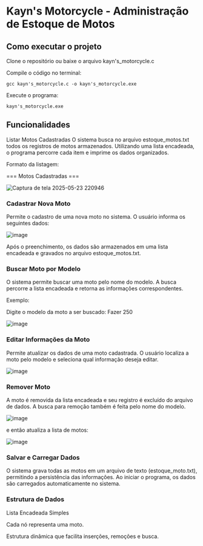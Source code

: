 # Kayn's Motorcycle - Administração de Estoque de Motos

## Como executar o projeto
Clone o repositório ou baixe o arquivo kayn's_motorcycle.c

Compile o código no terminal:

```terminal
gcc kayn's_motorcycle.c -o kayn's_motorcycle.exe
```

Execute o programa:
```terminal
kayn's_motorcycle.exe
```
## Funcionalidades

Listar Motos Cadastradas
O sistema busca no arquivo estoque_motos.txt todos os registros de motos armazenados. Utilizando uma lista encadeada, o programa percorre cada item e imprime os dados organizados.

Formato da listagem:

=== Motos Cadastradas ===

![Captura de tela 2025-05-23 220946](https://github.com/user-attachments/assets/c1ee4a1c-d996-4752-826f-3f561bf63a01)

### Cadastrar Nova Moto
Permite o cadastro de uma nova moto no sistema. O usuário informa os seguintes dados:

![image](https://github.com/user-attachments/assets/bf22c0d8-890a-4ca1-b425-254d60fbb1bf)

Após o preenchimento, os dados são armazenados em uma lista encadeada e gravados no arquivo estoque_motos.txt.

### Buscar Moto por Modelo

O sistema permite buscar uma moto pelo nome do modelo. A busca percorre a lista encadeada e retorna as informações correspondentes.

Exemplo:

Digite o modelo da moto a ser buscado: Fazer 250

![image](https://github.com/user-attachments/assets/eda55822-bc85-4856-ba9a-7eec1dd2ad30)


### Editar Informações da Moto
Permite atualizar os dados de uma moto cadastrada. O usuário localiza a moto pelo modelo e seleciona qual informação deseja editar.

![image](https://github.com/user-attachments/assets/32c2a588-e32f-4462-b77e-cf608d22e2c8)


### Remover Moto
A moto é removida da lista encadeada e seu registro é excluído do arquivo de dados. A busca para remoção também é feita pelo nome do modelo.

![image](https://github.com/user-attachments/assets/c396be3d-c61e-43a9-8a1e-55418743dd00)

e então atualiza a lista de motos:

![image](https://github.com/user-attachments/assets/2da49c1c-1a47-4dce-8278-4971b10a3390)

### Salvar e Carregar Dados
O sistema grava todas as motos em um arquivo de texto (estoque_moto.txt), permitindo a persistência das informações. Ao iniciar o programa, os dados são carregados automaticamente no sistema.

### Estrutura de Dados
Lista Encadeada Simples

Cada nó representa uma moto.

Estrutura dinâmica que facilita inserções, remoções e busca.


